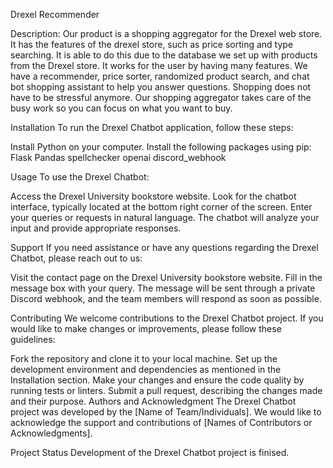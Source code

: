 Drexel Recommender

Description:
Our product is a shopping aggregator for the Drexel web store. It has the features of the drexel store, such as price sorting and type searching. It is able to do this due to the database we set up with products from the Drexel store. It works for the user by having many features. We have a recommender, price sorter, randomized product search, and chat bot shopping assistant to help you answer questions. Shopping does not have to be stressful anymore. Our shopping aggregator takes care of the busy work so you can focus on what you want to buy.


Installation
To run the Drexel Chatbot application, follow these steps:

Install Python on your computer.
Install the following packages using pip:
Flask
Pandas
spellchecker
openai
discord_webhook


Usage
To use the Drexel Chatbot:

Access the Drexel University bookstore website.
Look for the chatbot interface, typically located at the bottom right corner of the screen.
Enter your queries or requests in natural language.
The chatbot will analyze your input and provide appropriate responses.


Support
If you need assistance or have any questions regarding the Drexel Chatbot, please reach out to us:

Visit the contact page on the Drexel University bookstore website.
Fill in the message box with your query.
The message will be sent through a private Discord webhook, and the team members will respond as soon as possible.


Contributing
We welcome contributions to the Drexel Chatbot project. If you would like to make changes or improvements, please follow these guidelines:

Fork the repository and clone it to your local machine.
Set up the development environment and dependencies as mentioned in the Installation section.
Make your changes and ensure the code quality by running tests or linters.
Submit a pull request, describing the changes made and their purpose.
Authors and Acknowledgment
The Drexel Chatbot project was developed by the [Name of Team/Individuals]. We would like to acknowledge the support and contributions of [Names of Contributors or Acknowledgments].


Project Status
Development of the Drexel Chatbot project is finised.